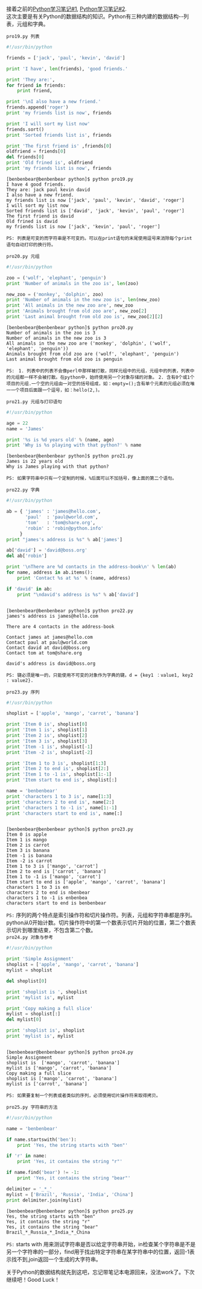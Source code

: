 接着之前的[Python学习笔记#1](https://github.com/Benbenbear/Coolshare/blob/master/Experience/python%E5%AD%A6%E4%B9%A0%E7%AC%94%E8%AE%B0%231.md), [Python学习笔记#2](https://github.com/Benbenbear/Coolshare/blob/master/Experience/python%E5%AD%A6%E4%B9%A0%E7%AC%94%E8%AE%B0%232.md).         
这次主要是有关Python的数据结构的知识。Python有三种内建的数据结构--列表，元组和字典。 
     
`pro19.py 列表`
``` python 
#!/usr/bin/python

friends = ['jack', 'paul', 'kevin', 'david']

print 'I have', len(friends), 'good friends.'

print 'They are:',
for friend in friends:
    print friend,

print '\nI also have a new friend.'
friends.append('roger')
print 'my friends list is now', friends

print 'I will sort my list now'
friends.sort()
print 'Sorted friends list is', friends

print 'The first friend is' ,friends[0]
oldfriend = friends[0]
del friends[0]
print 'Old frined is', oldfriend
print 'my friends list is now', friends
```
<pre><code>[benbenbear@benbenbear python]$ python pro19.py
I have 4 good friends.
They are: jack paul kevin david 
I also have a new friend.
my friends list is now ['jack', 'paul', 'kevin', 'david', 'roger']
I will sort my list now
Sorted friends list is ['david', 'jack', 'kevin', 'paul', 'roger']
The first friend is david
Old frined is david
my friends list is now ['jack', 'kevin', 'paul', 'roger']
</pre></code>
`PS: 列表是可变的而字符串是不可变的。可以在print语句的末尾使用逗号来消除每个print语句自动打印的换行符。`

`pro20.py 元组`
``` python
#!/usr/bin/python

zoo = ('wolf', 'elephant', 'penguin')
print 'Number of animals in the zoo is', len(zoo)

new_zoo = ('monkey', 'dolphin', zoo)
print 'Number of animals in the new zoo is', len(new_zoo)
print 'All animals in the new zoo are', new_zoo
print 'Animals brought from old zoo are', new_zoo[2]
print 'Last animal brought from old zoo is', new_zoo[2][2]
```
<pre><code>[benbenbear@benbenbear python]$ python pro20.py 
Number of animals in the zoo is 3
Number of animals in the new zoo is 3
All animals in the new zoo are ('monkey', 'dolphin', ('wolf', 'elephant', 'penguin'))
Animals brought from old zoo are ('wolf', 'elephant', 'penguin')
Last animal brought from old zoo is penguin
</pre></code>
`PS: `
`1. 列表中的列表不会像perl中那样被打散，同样元组中的元组，元组中的列表，列表中的元组都一样不会被打散。在python中，始终使用另一个对象存储的对象。`
`2. 含有0个或1个项目的元组.一个空的元组由一对空的括号组成，如：empty=();含有单个元素的元组必须在唯一一个项目后面跟一个逗号，如：hello(2,)。`

`pro21.py 元组与打印语句`
``` python
#!/usr/bin/python

age = 22
name = 'James'

print '%s is %d years old' % (name, age)
print 'Why is %s playing with that python?' % name
```
<pre><code>[benbenbear@benbenbear python]$ python pro21.py
James is 22 years old
Why is James playing with that python?
</pre></code>
`PS: 如果字符串中只有一个定制的时候，%后面可以不加括号，像上面的第二个语句。`

`pro22.py 字典`
``` python
#!/usr/bin/python

ab = { 'james' : 'james@hello.com',
       'paul'  : 'paul@world.com',
       'tom'   : 'tom@share.org',
       'robin' : 'robin@python.info'
     }
print "james's address is %s" % ab['james']

ab['david'] = 'david@boss.org'
del ab['robin']

print '\nThere are %d contacts in the address-book\n' % len(ab)
for name, address in ab.items():
    print 'Contact %s at %s' % (name, address)

if 'david' in ab:
    print "\ndavid's address is %s" % ab['david']
```
<pre><code>
[benbenbear@benbenbear python]$ python pro22.py
james's address is james@hello.com

There are 4 contacts in the address-book

Contact james at james@hello.com
Contact paul at paul@world.com
Contact david at david@boss.org
Contact tom at tom@share.org

david's address is david@boss.org
</pre></code>
`PS: 键必须是唯一的，只能使用不可变的对象作为字典的键。d = {key1 ：value1, key2 : value2}.`

`pro23.py 序列`
``` python
#!/usr/bin/python

shoplist = ['apple', 'mango', 'carrot', 'banana']

print 'Item 0 is', shoplist[0]
print 'Item 1 is', shoplist[1]
print 'Item 2 is', shoplist[2]
print 'Item 3 is', shoplist[3]
print 'Item -1 is', shoplist[-1]
print 'Item -2 is', shoplist[-2]

print 'Item 1 to 3 is', shoplist[1:3]
print 'Item 2 to end is', shoplist[2:]
print 'Item 1 to -1 is', shoplist[1:-1]
print 'Item start to end is', shoplist[:]

name = 'benbenbear'
print 'characters 1 to 3 is', name[1:3]
print 'characters 2 to end is', name[2:]
print 'characters 1 to -1 is', name[1:-1]
print 'characters start to end is', name[:]
```
<pre><code>
[benbenbear@benbenbear python]$ python pro23.py
Item 0 is apple
Item 1 is mango
Item 2 is carrot
Item 3 is banana
Item -1 is banana
Item -2 is carrot
Item 1 to 3 is ['mango', 'carrot']
Item 2 to end is ['carrot', 'banana']
Item 1 to -1 is ['mango', 'carrot']
Item start to end is ['apple', 'mango', 'carrot', 'banana']
characters 1 to 3 is en
characters 2 to end is nbenbear
characters 1 to -1 is enbenbea
characters start to end is benbenbear
</pre></code>
`PS:` 序列的两个特点是索引操作符和切片操作符。列表，元组和字符串都是序列。python从0开始计数。切片操作符中的第一个数表示切片开始的位置，第二个数表示切片到哪里结束，不包含第二个数。  
`pro24.py 对象与参考`
``` python
#!/usr/bin/python

print 'Simple Assignment'
shoplist = ['apple', 'mango', 'carrot', 'banana']
mylist = shoplist

del shoplist[0]

print 'shoplist is ', shoplist
print 'mylist is', mylist

print 'Copy making a full slice'
mylist = shoplist[:]
del mylist[0]

print 'shoplist is', shoplist
print 'mylist is', mylist
```
<pre><code>
[benbenbear@benbenbear python]$ python pro24.py
Simple Assignment
shoplist is  ['mango', 'carrot', 'banana']
mylist is ['mango', 'carrot', 'banana']
Copy making a full slice
shoplist is ['mango', 'carrot', 'banana']
mylist is ['carrot', 'banana']
</pre></code>
`PS: 如果要复制一个列表或者类似的序列，必须使用切片操作符来取得拷贝。`

`pro25.py 字符串的方法`
``` python
#!/usr/bin/python

name = 'benbenbear'

if name.startswith('ben'):
    print 'Yes, the string starts with "ben"'

if 'r' in name:
    print 'Yes, it contains the string "r"'

if name.find('bear') != -1:
    print 'Yes, it contains the string "bear"'

delimiter = '_*_'
mylist = ['Brazil', 'Russia', 'India', 'China']
print delimiter.join(mylist)
```
<pre><code>[benbenbear@benbenbear python]$ python pro25.py 
Yes, the string starts with "ben"
Yes, it contains the string "r"
Yes, it contains the string "bear"
Brazil_*_Russia_*_India_*_China
</pre></code>
`PS:` starts with 用来测试字符串是否以给定字符串开始，in检查某个字符串是不是另一个字符串的一部分，find用于找出特定字符串在某字符串中的位置，返回-1表示找不到,join返回一个生成的大字符串。

关于Python的数据结构就先到这吧，忘记带笔记本电源回来，没法work了。下次继续吧！Good Luck！
